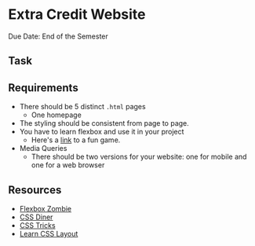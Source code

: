 # Extra Credit Website
Due Date: End of the Semester

## Task

## Requirements
* There should be 5 distinct `.html` pages
  - One homepage
* The styling should be consistent from page to page.
* You have to learn flexbox and use it in your project
  - Here's a [link](https://geddski.teachable.com/p/flexbox-zombies) to a fun game.
* Media Queries  
  - There should be two versions for your website: one for mobile and one for a web browser

## Resources
* [Flexbox Zombie](https://geddski.teachable.com/p/flexbox-zombies)
* [CSS Diner](https://flukeout.github.io/)
* [CSS Tricks](https://css-tricks.com/)
* [Learn CSS Layout](http://learnlayout.com/)
